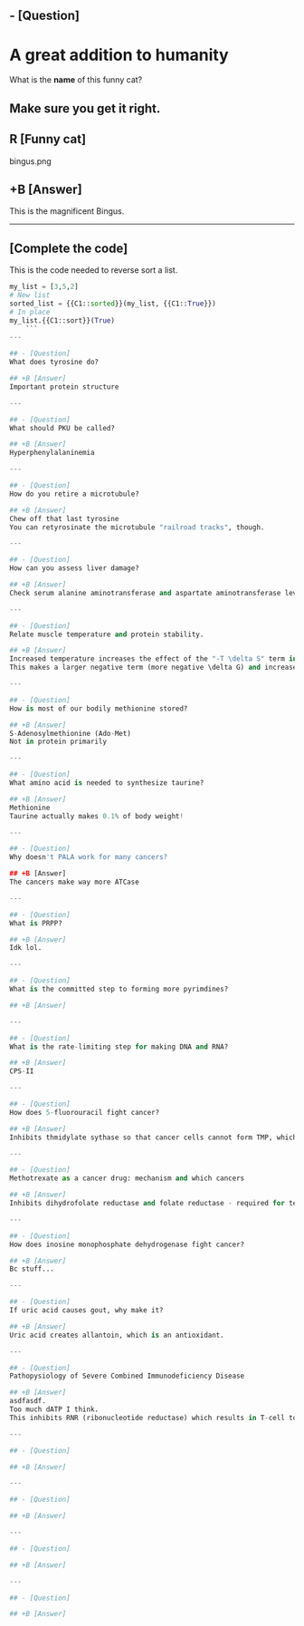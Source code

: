 ## - [Question]
# A great addition to humanity
What is the **name** of this funny cat?
## Make sure you get it right.

## R [Funny cat]
bingus.png

## +B [Answer]
This is the magnificent Bingus.

---

## [Complete the code]
This is the code needed to reverse sort a list.
```python
my_list = [3,5,2]
# New list
sorted_list = {{C1::sorted}}(my_list, {{C1::True}})
# In place
my_list.{{C1::sort}}(True)
    ```
---

## - [Question]
What does tyrosine do?

## +B [Answer]
Important protein structure

---

## - [Question]
What should PKU be called?

## +B [Answer]
Hyperphenylalaninemia

---

## - [Question]
How do you retire a microtubule?

## +B [Answer]
Chew off that last tyrosine
You can retyrosinate the microtubule "railroad tracks", though.

---

## - [Question]
How can you assess liver damage?

## +B [Answer]
Check serum alanine aminotransferase and aspartate aminotransferase levels

---

## - [Question]
Relate muscle temperature and protein stability.

## +B [Answer]
Increased temperature increases the effect of the "-T \delta S" term in the \delta G entropy formulation.
This makes a larger negative term (more negative \delta G) and increases stability of the proteins.

---

## - [Question]
How is most of our bodily methionine stored?

## +B [Answer]
S-Adenosylmethionine (Ado-Met)
Not in protein primarily

---

## - [Question]
What amino acid is needed to synthesize taurine?

## +B [Answer]
Methionine
Taurine actually makes 0.1% of body weight!

---

## - [Question]
Why doesn't PALA work for many cancers?

## +B [Answer]
The cancers make way more ATCase

---

## - [Question]
What is PRPP?

## +B [Answer]
Idk lol.

---

## - [Question]
What is the committed step to forming more pyrimdines?

## +B [Answer]

---

## - [Question]
What is the rate-limiting step for making DNA and RNA?

## +B [Answer]
CPS-II

---

## - [Question]
How does 5-fluorouracil fight cancer?

## +B [Answer]
Inhibits thmidylate sythase so that cancer cells cannot form TMP, which gives the thymidine

---

## - [Question]
Methotrexate as a cancer drug: mechanism and which cancers

## +B [Answer]
Inhibits dihydrofolate reductase and folate reductase - required for tetrahydofolate and TMP synthesis

---

## - [Question]
How does inosine monophosphate dehydrogenase fight cancer?

## +B [Answer]
Bc stuff...

---

## - [Question]
If uric acid causes gout, why make it?

## +B [Answer]
Uric acid creates allantoin, which is an antioxidant.

---

## - [Question]
Pathopysiology of Severe Combined Immunodeficiency Disease

## +B [Answer]
asdfasdf.
Too much dATP I think.
This inhibits RNR (ribonucleotide reductase) which results in T-cell toxicity.

---

## - [Question]

## +B [Answer]

---

## - [Question]

## +B [Answer]

---

## - [Question]

## +B [Answer]

---

## - [Question]

## +B [Answer]

